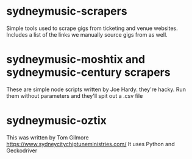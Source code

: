 # sydneymusic-scrapers
Simple tools used to scrape gigs from ticketing and venue websites. Includes a list of the links we manually source gigs from as well.

# sydneymusic-moshtix and sydneymusic-century scrapers
These are simple node scripts written by Joe Hardy. they're hacky.
Run them without parameters and they'll spit out a .csv file

# sydneymusic-oztix
This was written by Tom Gilmore https://www.sydneycitychiptuneministries.com/
It uses Python and Geckodriver

